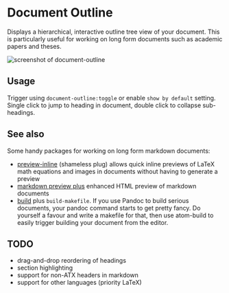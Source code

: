# Document Outline

Displays a hierarchical, interactive outline tree view of your document. This is particularly useful for working on long form documents such as academic papers and theses.

![screenshot of document-outline](https://raw.githubusercontent.com/mangecoeur/document-outline/master/document-outline-screenshot.png)

## Usage

Trigger using `document-outline:toggle` or enable `show by default` setting. Single click to jump to heading in document, double click to collapse sub-headings.

## See also

Some handy packages for working on long form markdown documents:

- [preview-inline](https://atom.io/packages/preview-inline) (shameless plug) allows quick inline previews of LaTeX math equations and images in documents without having to generate a preview
- [markdown preview plus](https://atom.io/packages/markdown-preview-plus) enhanced HTML preview of markdown documents
- [build](https://atom.io/packages/build) plus `build-makefile`. If you use Pandoc to build serious documents, your pandoc command starts to get pretty fancy. Do yourself a favour and write a makefile for that, then use atom-build to easily trigger building your document from the editor.

## TODO

- drag-and-drop reordering of headings
- section highlighting
- support for non-ATX headers in markdown
- support for other languages (priority LaTeX)
